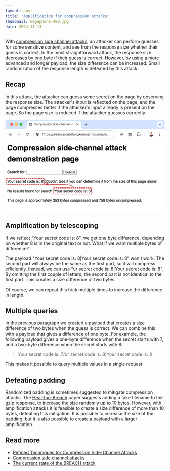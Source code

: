 ```yaml
---
layout: post
title: "Amplification for compression attacks"
thumbnail: megaphone-480.jpg
date: 2024-11-13
---
```


With [compression side channel attacks](/2016/08/23/compression-side-channel-attacks/), an attacker can perform guesses for some sensitive content, and see from the response size whether their guess is correct. In the most straightforward attack, the response size decreases by one byte if their guess is correct. However, by using a more advanced and longer payload, the size difference can be increased. Small randomization of the response length is defeated by this attack.

<!-- Photo source: https://pixabay.com/photos/talk-shout-megaphone-tell-say-man-457540/ -->

## Recap

In this attack, the attacker can guess some secret on the page by observing the response size. The attacker's input is reflected on the page, and the page compresses better if the attacker's input already is present on the page. So the page size is reduced if the attacker guesses correctly.

![Part of the reflected input and the secret are the same](/images/compression-demo-page2.png)

## Amplification by telescoping

If we reflect "Your secret code is: 8", we get one byte difference, depending on whether 8 is in the original text or not. What if we want multiple bytes of difference?

The payload "Your secret code is: 8|Your secret code is: 8" won't work. The second part will always be the same as the first part, so it will compress efficiently. Instead, we can use "ur secret code is: 8|Your secret code is: 8". By omitting the first couple of letters, the second part is not identical to the first part. This creates a size difference of two bytes.

Of course, we can repeat this trick multiple times to increase the difference in length.

## Multiple queries

In the previous paragraph we created a payload that creates a size difference of two bytes when the guess is correct. We can combine this with a payload that gives a difference of one byte. For example, the following payload gives a one-byte difference when the secret starts with 7, and a two-byte difference when the secret starts with 8:

> Your secret code is: 7/ur secret code is: 8|Your secret code is: 8

This makes it possible to query multiple values in a single request.

## Defeating padding

Randomized padding is sometimes suggested to mitigate compression attacks. The [Heal-the-Breach](https://ieeexplore.ieee.org/abstract/document/9754554) paper suggests adding a fake filename to the gzip response, to increase the size randomly up to 10 bytes. However, with amplification attacks it is feasible to create a size difference of more than 10 bytes, defeating this mitigation. It is possible to increase the size of the padding, but it is also possible to create a payload with a larger amplification.

## Read more

- [Refined Techniques for Compression Side-Channel Attacks](https://ethz.ch/content/dam/ethz/special-interest/infk/inst-infsec/appliedcrypto/education/theses/masters-thesis_yuanming-song.pdf)
- [Compression side channel attacks](http://192.168.186.133:4000/2016/08/23/compression-side-channel-attacks/)
- [The current state of the BREACH attack](http://192.168.186.133:4000/2016/11/07/current-state-of-breach-attack/)